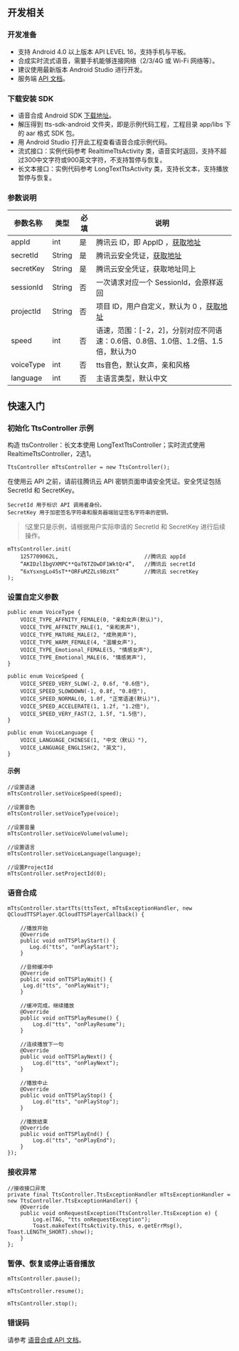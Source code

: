 ## 开发相关
### 开发准备
- 支持 Android 4.0 以上版本 API LEVEL 16，支持手机与平板。
- 合成实时流式语音，需要手机能够连接网络（2/3/4G 或 Wi-Fi 网络等）。
- 建议使用最新版本 Android Studio 进行开发。
- 服务端 [API 文档](https://cloud.tencent.com/document/product/1073/37995)。

### 下载安装 SDK
- 语音合成 Android SDK [下载地址](https://sdk-1300466766.cos.ap-shanghai.myqcloud.com/tts/tts_sdk_android_v2.zip)。
- 解压得到 tts-sdk-android 文件夹，即是示例代码工程，工程目录 app/libs 下的 aar 格式 SDK 包。
- 用 Android Studio 打开此工程查看语音合成示例代码。
- 流式接口：实例代码参考 RealtimeTtsActivity 类，语音实时返回，支持不超过300中文字符或900英文字符，不支持暂停与恢复。
- 长文本接口：实例代码参考 LongTextTtsActivity 类，支持长文本，支持播放暂停与恢复。

### 参数说明

| 参数名称  | 类型      | 必填 | 说明     |
| --------- | --------- | ---- | ------------- |
| appId     | int | 是   | 腾讯云 ID，即 AppID ，[获取地址](https://console.cloud.tencent.com/developer)                                        |
| secretId  | String  | 是   | 腾讯云安全凭证，[获取地址](https://console.cloud.tencent.com/cam/capi)                                              |
| secretKey | String  | 是   | 腾讯云安全凭证，获取地址同上                                              |
| sessionId | String  | 否   | 一次请求对应一个 SessionId，会原样返回                       |
| projectId | String  | 否   | 项目 ID，用户自定义，默认为 0 ，[获取地址](https://console.cloud.tencent.com/project)                              |
| speed     | int | 否   | 语速，范围：[-2，2]，分别对应不同语速：0.6倍、0.8倍、1.0倍、1.2倍、1.5倍，默认为0 |
| voiceType | int | 否   | tts音色，默认女声，亲和风格                                  |
| language  | int | 否   | 主语言类型，默认中文                                         |



## 快速入门

### 初始化 TtsController 示例

构造 ttsController：长文本使用 LongTextTtsController；实时流式使用 RealtimeTtsController，2选1。

```
TtsController mTtsController = new TtsController();
```

在使用云 API 之前，请前往腾讯云 API 密钥页面申请安全凭证。安全凭证包括 SecretId 和 SecretKey。
```
SecretId 用于标识 API 调用者身份。
SecretKey 用于加密签名字符串和服务器端验证签名字符串的密钥。
```

>!这里只是示例，请根据用户实际申请的 SecretId 和 SecretKey 进行后续操作。

```
mTtsController.init(
	1257709062L,                           //腾讯云 appId
	“AKIDzlIbgVXMPC**QaT6TZOwDF1WktQr4”,   //腾讯云 secretId 
	“6xYsxngLo45sT**ORFuMZZLs9BzXt”        //腾讯云 secretKey
);
```



### 设置自定义参数

```
public enum VoiceType {
    VOICE_TYPE_AFFNITY_FEMALE(0, "亲和女声(默认)"),
    VOICE_TYPE_AFFNITY_MALE(1, "亲和男声"),
    VOICE_TYPE_MATURE_MALE(2, "成熟男声"),
    VOICE_TYPE_WARM_FEMALE(4, "温暖女声"),
    VOICE_TYPE_Emotional_FEMALE(5, "情感女声"),
    VOICE_TYPE_Emotional_MALE(6, "情感男声"),
}

public enum VoiceSpeed {
    VOICE_SPEED_VERY_SLOW(-2, 0.6f, "0.6倍"),
    VOICE_SPEED_SLOWDOWN(-1, 0.8f, "0.8倍"),
    VOICE_SPEED_NORMAL(0, 1.0f, "正常语速(默认)"),
    VOICE_SPEED_ACCELERATE(1, 1.2f, "1.2倍"),
    VOICE_SPEED_VERY_FAST(2, 1.5f, "1.5倍"),
}

public enum VoiceLanguage {
    VOICE_LANGUAGE_CHINESE(1, "中文（默认）"),
    VOICE_LANGUAGE_ENGLISH(2, "英文"),
}
```

#### 示例

```
//设置语速
mTtsController.setVoiceSpeed(speed);

//设置音色
mTtsController.setVoiceType(voice);

//设置音量
mTtsController.setVoiceVolume(volume);

//设置语言
mTtsController.setVoiceLanguage(language);

//设置ProjectId
mTtsController.setProjectId(0);
```



### 语音合成

```
mTtsController.startTts(ttsText, mTtsExceptionHandler, new QCloudTTSPlayer.QCloudTTSPlayerCallback() {

	//播放开始
	@Override
	public void onTTSPlayStart() {
 	   Log.d("tts", "onPlayStart");
	}

	//音频缓冲中
	@Override
	public void onTTSPlayWait() {
   	 Log.d("tts", "onPlayWait");
	}

	//缓冲完成，继续播放
	@Override
	public void onTTSPlayResume() {
	    Log.d("tts", "onPlayResume");
	}

	//连续播放下一句
	@Override
	public void onTTSPlayNext() {
	    Log.d("tts", "onPlayNext");
	}

	//播放中止
	@Override
	public void onTTSPlayStop() {
	    Log.d("tts", "onPlayStop");
	}

	//播放结束
	@Override
	public void onTTSPlayEnd() {
	    Log.d("tts", "onPlayEnd");
	}
});
```

### 接收异常

```
//接收接口异常
private final TtsController.TtsExceptionHandler mTtsExceptionHandler = new TtsController.TtsExceptionHandler() {
    @Override
    public void onRequestException(TtsController.TtsException e) {
        Log.e(TAG, "tts onRequestException");
        Toast.makeText(TtsActivity.this, e.getErrMsg(), Toast.LENGTH_SHORT).show();
    }
};
```


### 暂停、恢复或停止语音播放 

```
mTtsController.pause();

mTtsController.resume(); 

mTtsController.stop();
```

### 错误码

请参考 [语音合成 API 文档](https://cloud.tencent.com/document/product/1073/37995)。
